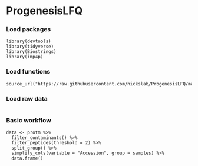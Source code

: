 # ProgenesisLFQ

### Load packages
```{r}
library(devtools)
library(tidyverse)
library(Biostrings)
library(imp4p)
```

### Load functions 
```{r}
source_url("https://raw.githubusercontent.com/hickslab/ProgenesisLFQ/master/EWM_ProgenesisLFQ_Global.R")
```

### Load raw data
```{r}

```


### Basic workflow
```{r}
data <- protm %>%
  filter_contaminants() %>%
  filter_peptides(threshold = 2) %>%
  split_group() %>%
  simplify_cols(variable = "Accession", group = samples) %>%
  data.frame()
```


